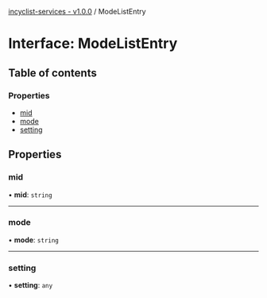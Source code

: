 [incyclist-services - v1.0.0](../README.md) / ModeListEntry

# Interface: ModeListEntry

## Table of contents

### Properties

- [mid](ModeListEntry.md#mid)
- [mode](ModeListEntry.md#mode)
- [setting](ModeListEntry.md#setting)

## Properties

### mid

• **mid**: `string`

___

### mode

• **mode**: `string`

___

### setting

• **setting**: `any`
